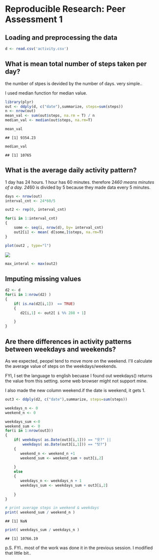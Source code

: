 # Reproducible Research: Peer Assessment 1



## Loading and preprocessing the data

```r
d <- read.csv('activity.csv')
```


## What is mean total number of steps taken per day?

the number of stpes is devided by the number of days. very simple..

I used median function for median value.

```r
library(plyr)
out <- ddply(d, c("date"),summarize, steps=sum(steps))
n <- nrow(out)
mean_val <- sum(out$steps, na.rm = T) / n
median_val <- median(out$steps, na.rm=T)

mean_val
```

```
## [1] 9354.23
```

```r
median_val 
```

```
## [1] 10765
```

## What is the average daily activity pattern?

1 day has 24 hours. 1 hour has 60 minutes. therefore 24*60 means minutes of a day.
24*60 is divided by 5 because they made data  every 5 minutes.



```r
days <- nrow(out)
interval_cnt <- 24*60/5   

out2 <- rep(0, interval_cnt)

for(i in 1:interval_cnt)
{
    some <- seq(i, nrow(d), by= interval_cnt)
    out2[i] <- mean( d[some,]$steps, na.rm=T)
}

plot(out2 , type="l")
```

![](PA1_template_files/figure-html/unnamed-chunk-3-1.png) 

```r
max_interal <- max(out2)
```

## Imputing missing values

```r
d2 <- d
for(i in 1:nrow(d2) )
{
    if( is.na(d2[i,1])  == TRUE)
    {
       d2[i,1] <- out2[ i %% 288 + 1]

    }
}
```



## Are there differences in activity patterns between weekdays and weekends?
As we expected, peopel tend to move more on the weekend.
I'll calculate the average value of steps on the weekdays/weekends.


FYI, I set the language to english becuase I found out weekdays() returns  the value from this setting. some web browser might not support mine.

I also made the new column weekend.if the date is weekend, it gets 1. 

```r
out3 <- ddply(d2, c("date"),summarize, steps=sum(steps))

weekdays_n <- 0
weekend_n <- 0

weekdays_sum <-0
weekend_sum <- 0
for(i in 1:nrow(out3))
{
    if( weekdays( as.Date(out3[i,1])) == "읏?" || 
        weekdays( as.Date(out3[i,1])) == "탓?")
    {
       weekend_n <- weekend_n +1 
       weekend_sum <- weekend_sum + out3[i,2]
    
    }
    else
    {
       weekdays_n <- weekdays_n + 1
       weekdays_sum <- weekdays_sum + out3[i,2]
    
    }
}

# print average steps in weekend & weekdays
print( weekend_sum / weekend_n )
```

```
## [1] NaN
```

```r
print( weekdays_sum / weekdays_n )
```

```
## [1] 10766.19
```







p.S.
FYI.. most of the work was done it in the previous session. I modified that little bit..
